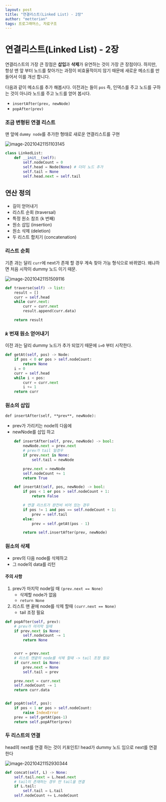 ```yaml
---
layout: post
title: "연결리스트(Linked List) - 2장"
author: "metterian"
tags: 프로그래머스, 자료구조
---
```

# 연결리스트(Linked List) - 2장

연결리스트의 가장 큰 장점은 **삽입**과 **삭제**가 유연하는 것이 가장 큰 장점이다. 하지만, 항상 맨 앞 부터 노드를 찾아가는 과정이 비효율적이지 않기 때문에 새로운 메소드를 만들어서 이를 개선 합니다.

다음과 같이 메소드를 추가 해봅시다. 이전과는 들이 `pos` 즉, 인덱스를 주고 노드를 구하는 것이 아니라 노드를 주고 노드를 얻어 봅시다.

- `insertAfter(prev, newNode)` 
- `popAfter(prev)`



### 조금 변형된 연결 리스트

맨 앞에 `dummy node`를 추가한 형태로 새로운 연결리스트를 구현

![image-20210421151103145](https://tva1.sinaimg.cn/large/008i3skNgy1gptkjxbb0mj30qt07xmy5.jpg)

```python
class LinkedList:
    def __init__(self):
        self.nodeCount = 0
        self.head = Node(None) # 더미 노드 추가
        self.tail = None
        self.head.next = self.tail
```



## 연산 정의

- 길이 얻어내기
- 리스트 순회 (traversal)
- 특정 원소 참조 (k 번째)
- 원소 삽입 (insertion)
- 원소 삭제 (deletion)
- 두 리스트 합치기 (concatenation)



### 리스트 순회

기존 과는 달리 `curr`에 next가 존재 할 경우 계속 찾아 가능 형식으로 바뀌였다. 왜냐하면 처음 시작이 dummy 노드 이기 때문.

![image-20210421151509116](https://tva1.sinaimg.cn/large/008i3skNgy1gptkjwqwkwj30fy06sq3d.jpg)

```python
def traverse(self) -> list:
    result = []
    curr = self.head
    while curr.next:
        curr = curr.next
        result.append(curr.data)

    return result
```



### $k$ 번재 원소 얻어내기

이전 과는 달리 dummy 노드가 추가 되었기 때문에 `i=0` 부터 시작한다.

```python
def getAt(self, pos) -> Node:
    if pos < 0 or pos > self.nodeCount:
        return None
    i = 0
    curr = self.head
    while i < pos:
        curr = curr.next
        i += 1
    return curr
```



### 원소의 삽입

`def insertAfter(self, **prev**, newNode):`

- prev가 가리키는 node의 다음에
- newNode를 삽입 하고

```python
    def insertAfter(self, prev, newNode) -> bool:
        newNode.next = prev.next
        # prev가 tail 일경우
        if prev.next is None:
            self.tail = newNode

        prev.next = newNode
        self.nodeCount += 1
        return True

    def insertAt(self, pos, newNode) -> bool:
        if pos < 1 or pos > self.nodeCount + 1:
            return False

        # 연결 리스트가 완전비 비어 있는 경우
        if pos != 1 and pos == self.nodeCount + 1:
            prev = self.tail
        else:
            prev = self.getAt(pos - 1)

        return self.insertAfter(prev, newNode)
```





### 원소의 삭제

- prev의 다음 node를 삭제하고
- 그 node의 data를 리턴

#### 주의 사항

1. prev가 마지막 node일 때 `(prev.next == None)`
   - 삭제할 node가 없음
   - `return None`
2. 리스트 맨 끝에 node를 삭제 할때 `(curr.next == None)`
   - tail 조정 필요



```python
def popAfter(self, prev):
    # prev가 마지막 일때
    if prev.next is None:
        self.nodeCount -= 1
        return None


    curr = prev.next
    # 리스트 맨끝의 node를 삭제 할때 -> tail 조정 필요
    if curr.next is None:
        prev.next = None
        self.tail = prev

    prev.next = curr.next
    self.nodeCount -= 1
    return curr.data


def popAt(self, pos):
    if pos < 1 or pos > self.nodeCount:
        raise IndexError
    prev = self.getAt(pos-1)
    return self.popAfter(prev)
```



### 두 리스트의 연결

head의 next를 연결 하는 것이 키포인트! head가 dummy 노드 임으로 next를 연결 한다

![image-20210421152930344](https://tva1.sinaimg.cn/large/008i3skNgy1gptkk0n7clj30ti0dotb2.jpg)

```python
def concat(self, L) -> None:
    self.tail.next = L.head.next
    # tail이 존재하는 경우 만 tail을 연결
    if L.tail:
        self.tail = L.tail
    self.nodeCount += L.nodeCount
```

